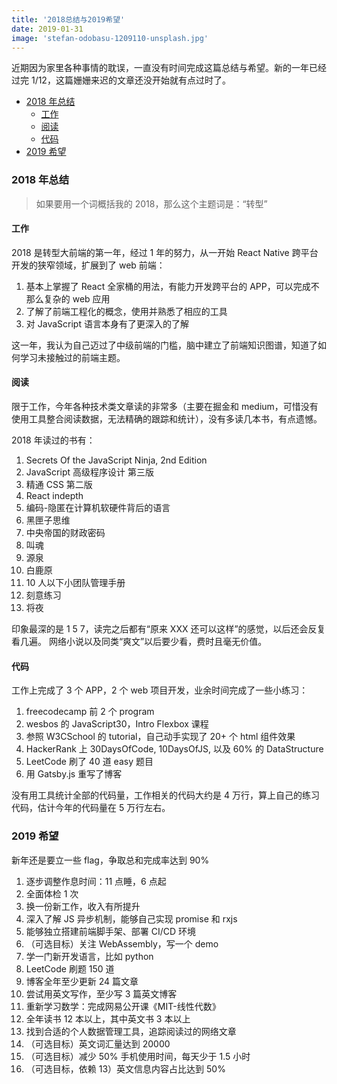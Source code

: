 ```yaml
---
title: '2018总结与2019希望'
date: 2019-01-31
image: 'stefan-odobasu-1209110-unsplash.jpg'
---
```


近期因为家里各种事情的耽误，一直没有时间完成这篇总结与希望。新的一年已经过完 1/12，这篇姗姗来迟的文章还没开始就有点过时了。

- [2018 年总结](#2018-年总结)
  - [工作](#工作)
  - [阅读](#阅读)
  - [代码](#代码)
- [2019 希望](#2019-希望)

### 2018 年总结

> 如果要用一个词概括我的 2018，那么这个主题词是：“转型”

#### 工作

2018 是转型大前端的第一年，经过 1 年的努力，从一开始 React Native 跨平台开发的狭窄领域，扩展到了 web 前端：

1. 基本上掌握了 React 全家桶的用法，有能力开发跨平台的 APP，可以完成不那么复杂的 web 应用
2. 了解了前端工程化的概念，使用并熟悉了相应的工具
3. 对 JavaScript 语言本身有了更深入的了解

这一年，我认为自己迈过了中级前端的门槛，脑中建立了前端知识图谱，知道了如何学习未接触过的前端主题。

#### 阅读

限于工作，今年各种技术类文章读的非常多（主要在掘金和 medium，可惜没有使用工具整合阅读数据，无法精确的跟踪和统计），没有多读几本书，有点遗憾。

2018 年读过的书有：

1. Secrets Of the JavaScript Ninja, 2nd Edition
2. JavaScript 高级程序设计 第三版
3. 精通 CSS 第二版
4. React indepth
5. 编码-隐匿在计算机软硬件背后的语言
6. 黑匣子思维
7. 中央帝国的财政密码
8. 叫魂
9. 源泉
10. 白鹿原
11. 10 人以下小团队管理手册
12. 刻意练习
13. 将夜

印象最深的是 1 5 7，读完之后都有“原来 XXX 还可以这样”的感觉，以后还会反复看几遍。
网络小说以及同类“爽文”以后要少看，费时且毫无价值。

#### 代码

工作上完成了 3 个 APP，2 个 web 项目开发，业余时间完成了一些小练习：

1. freecodecamp 前 2 个 program
2. wesbos 的 JavaScript30，Intro Flexbox 课程
3. 参照 W3CSchool 的 tutorial，自己动手实现了 20+ 个 html 组件效果
4. HackerRank 上 30DaysOfCode, 10DaysOfJS, 以及 60% 的 DataStructure
5. LeetCode 刷了 40 道 easy 题目
6. 用 Gatsby.js 重写了博客

没有用工具统计全部的代码量，工作相关的代码大约是 4 万行，算上自己的练习代码，估计今年的代码量在 5 万行左右。

### 2019 希望

新年还是要立一些 flag，争取总和完成率达到 90%

1. 逐步调整作息时间：11 点睡，6 点起
2. 全面体检 1 次
3. 换一份新工作，收入有所提升
4. 深入了解 JS 异步机制，能够自己实现 promise 和 rxjs
5. 能够独立搭建前端脚手架、部署 CI/CD 环境
6. （可选目标）关注 WebAssembly，写一个 demo
7. 学一门新开发语言，比如 python
8. LeetCode 刷题 150 道
9. 博客全年至少更新 24 篇文章
10. 尝试用英文写作，至少写 3 篇英文博客
11. 重新学习数学：完成网易公开课《MIT-线性代数》
12. 全年读书 12 本以上，其中英文书 3 本以上
13. 找到合适的个人数据管理工具，追踪阅读过的网络文章
14. （可选目标）英文词汇量达到 20000
15. （可选目标）减少 50% 手机使用时间，每天少于 1.5 小时
16. （可选目标，依赖 13）英文信息内容占比达到 50%
